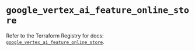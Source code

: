 # `google_vertex_ai_feature_online_store`

Refer to the Terraform Registry for docs: [`google_vertex_ai_feature_online_store`](https://registry.terraform.io/providers/hashicorp/google-beta/5.42.0/docs/resources/google_vertex_ai_feature_online_store).
